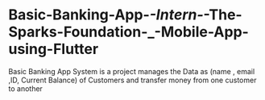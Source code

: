 # Basic-Banking-App-_-Intern-_-The-Sparks-Foundation-_-Mobile-App-using-Flutter
Basic Banking App System is a project manages the Data as (name , email ,ID, Current Balance) of Customers and transfer money from one customer to another
